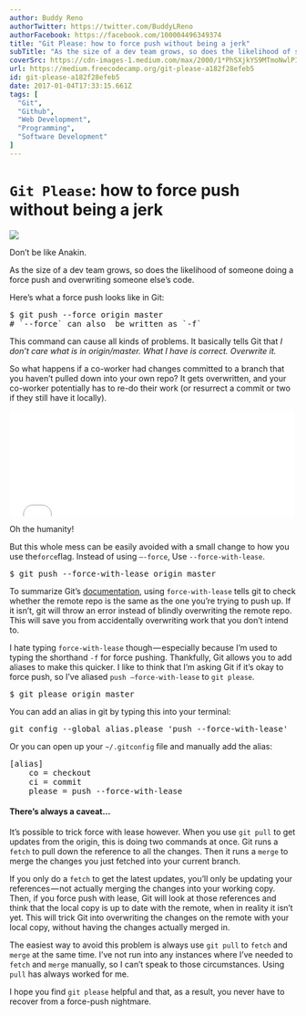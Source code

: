 ```yaml
---
author: Buddy Reno
authorTwitter: https://twitter.com/BuddyLReno
authorFacebook: https://facebook.com/100004496349374
title: "Git Please: how to force push without being a jerk"
subTitle: "As the size of a dev team grows, so does the likelihood of someone doing a force push and overwriting someone else’s code...."
coverSrc: https://cdn-images-1.medium.com/max/2000/1*PhSXjkYS9MTmoNwlPIdQpQ.jpeg
url: https://medium.freecodecamp.org/git-please-a182f28efeb5
id: git-please-a182f28efeb5
date: 2017-01-04T17:33:15.661Z
tags: [
  "Git",
  "Github",
  "Web Development",
  "Programming",
  "Software Development"
]
---
```

# `Git Please`: how to force push without being a jerk







![](https://cdn-images-1.medium.com/max/2000/1*PhSXjkYS9MTmoNwlPIdQpQ.jpeg)

Don’t be like Anakin.







As the size of a dev team grows, so does the likelihood of someone doing a force push and overwriting someone else’s code.

Here’s what a force push looks like in Git:

<pre name="d970" id="d970" class="graf graf--pre graf-after--p">$ git push --force origin master  
# `--force` can also  be written as `-f`</pre>

This command can cause all kinds of problems. It basically tells Git that _I don’t care what is in origin/master. What I have is correct. Overwrite it._

So what happens if a co-worker had changes committed to a branch that you haven’t pulled down into your own repo? It gets overwritten, and your co-worker potentially has to re-do their work (or resurrect a commit or two if they still have it locally).





<iframe data-width="500" data-height="185" width="500" height="185" src="/media/18e4009c38b443f7e54e0c30c97f40c6?postId=a182f28efeb5" data-media-id="18e4009c38b443f7e54e0c30c97f40c6" data-thumbnail="https://i.embed.ly/1/image?url=https%3A%2F%2Fpbs.twimg.com%2Fmedia%2FB093CwRCQAEwnD4.jpg%3Alarge&amp;key=4fce0568f2ce49e8b54624ef71a8a5bd" allowfullscreen="" frameborder="0"></iframe>



Oh the humanity!



But this whole mess can be easily avoided with a small change to how you use the`force`flag. Instead of using `—-force`, Use `--force-with-lease`.

<pre name="6e21" id="6e21" class="graf graf--pre graf-after--p">$ git push --force-with-lease origin master</pre>

To summarize Git’s [documentation](https://git-scm.com/docs/git-push#git-push---force-with-leaseltrefnamegt), using `force-with-lease` tells git to check whether the remote repo is the same as the one you’re trying to push up. If it isn’t, git will throw an error instead of blindly overwriting the remote repo. This will save you from accidentally overwriting work that you don’t intend to.

I hate typing `force-with-lease` though — especially because I’m used to typing the shorthand `-f` for force pushing. Thankfully, Git allows you to add aliases to make this quicker. I like to think that I’m asking Git if it’s okay to force push, so I’ve aliased `push —force-with-lease` to `git please`.

<pre name="83a0" id="83a0" class="graf graf--pre graf-after--p">$ git please origin master</pre>

You can add an alias in git by typing this into your terminal:

<pre name="c9a7" id="c9a7" class="graf graf--pre graf-after--p">git config --global alias.please 'push --force-with-lease'</pre>

Or you can open up your `~/.gitconfig` file and manually add the alias:

<pre name="bd19" id="bd19" class="graf graf--pre graf-after--p">[alias]  
	co = checkout  
	ci = commit  
	please = push --force-with-lease</pre>

#### There’s always a caveat…

It’s possible to trick force with lease however. When you use `git pull` to get updates from the origin, this is doing two commands at once. Git runs a `fetch` to pull down the reference to all the changes. Then it runs a `merge` to merge the changes you just fetched into your current branch.

If you only do a `fetch` to get the latest updates, you’ll only be updating your references — not actually merging the changes into your working copy. Then, if you force push with lease, Git will look at those references and think that the local copy is up to date with the remote, when in reality it isn’t yet. This will trick Git into overwriting the changes on the remote with your local copy, without having the changes actually merged in.

The easiest way to avoid this problem is always use `git pull` to `fetch` and `merge` at the same time. I’ve not run into any instances where I’ve needed to `fetch` and `merge` manually, so I can’t speak to those circumstances. Using `pull` has always worked for me.

I hope you find `git please` helpful and that, as a result, you never have to recover from a force-push nightmare.








